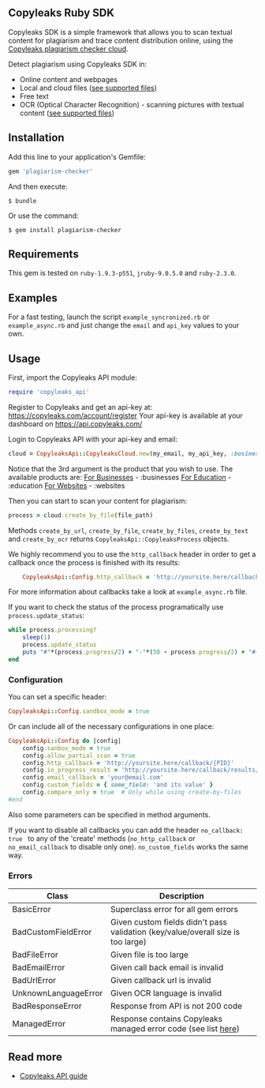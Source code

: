 ## Copyleaks Ruby SDK

Copyleaks SDK is a simple framework that allows you to scan textual content for plagiarism and trace content distribution online, using the [Copyleaks plagiarism checker cloud](https://copyleaks.com/).

Detect plagiarism using Copyleaks SDK in:
- Online content and webpages
- Local and cloud files ([see supported files](https://api.copyleaks.com/GeneralDocumentation/TechnicalSpecifications#supportedfiletypes))
- Free text
- OCR (Optical Character Recognition) - scanning pictures with textual content ([see supported files](https://api.copyleaks.com/GeneralDocumentation/TechnicalSpecifications#supportedfiletypes))

## Installation

Add this line to your application's Gemfile:

```ruby
gem 'plagiarism-checker'
```

And then execute:
```
$ bundle
```

Or use the command:
```
$ gem install plagiarism-checker
```

## Requirements

This gem is tested on `ruby-1.9.3-p551`, `jruby-9.0.5.0` and `ruby-2.3.0`.

## Examples

For a fast testing, launch the script `example_syncronized.rb` or `example_async.rb` and just change the `email` and `api_key` values to your own.

## Usage

First, import the Copyleaks API module:
```ruby
require 'copyleaks_api'
```
Register to Copyleaks and get an api-key at: https://copyleaks.com/account/register
Your api-key is available at your dashboard on https://api.copyleaks.com/

Login to Copyleaks API with your api-key and email:
```ruby
cloud = CopyleaksApi::CopyleaksCloud.new(my_email, my_api_key, :businesses)
```
Notice that the 3rd argument is the product that you wish to use. The available products are:
[For Businesses](https://api.copyleaks.com/businessesdocumentation") - :businesses
[For Education](https://api.copyleaks.com/academicdocumentation) - :education
[For Websites](https://api.copyleaks.com/websitesdocumentation) - :websites

Then you can start to scan your content for plagiarism:
```ruby
process = cloud.create_by_file(file_path)
```

Methods `create_by_url`, `create_by_file`, `create_by_files`, `create_by_text` and `create_by_ocr` returns `CopyleaksApi::CopyleaksProcess` objects.

We highly recommend you to use the `http_callback` header in order to get a callback once the process is finished with its results:
```ruby
    CopyleaksApi::Config.http_callback = 'http://yoursite.here/callback/{PID}'
```
For more information about callbacks take a look at `example_async.rb` file.

If you want to check the status of the process programatically use `process.update_status`:
```ruby
while process.processing?
    sleep(1)
    process.update_status
    puts "#"*(process.progress/2) + "-"*(50 - process.progress/2) + "#{process.progress}%"
end
```

### Configuration

You can set a specific header:
```ruby
CopyleaksApi::Config.sandbox_mode = true
```

Or can include all of the necessary configurations in one place:
```ruby
CopyleaksApi::Config do |config|
    config.sanbox_mode = true
    config.allow_partial_scan = true
    config.http_callback = 'http://yoursite.here/callback/{PID}'
    config.in_progress_result = 'http://yoursite.here/callback/results/{PID}'
    config.email_callback = 'your@email.com'
    config.custom_fields = { some_field: 'and its value' }
    config.compare_only = true  # Only while using create-by-files
#end
```

Also some parameters can be specified in method arguments. 

If you want to disable all callbacks you can add the header `no_callback: true ` to any of the 'create' methods (`no_http_callback` or `no_email_callback` to disable only one). `no_custom_fields` works the same way.

### Errors

| Class | Description |
|-------|------------|
BasicError | Superclass error for all gem errors
BadCustomFieldError | Given custom fields didn't pass validation (key/value/overall size is too large)
BadFileError | Given file is too large
BadEmailError | Given call back email is invalid
BadUrlError | Given callback url is invalid
UnknownLanguageError | Given OCR language is invalid
BadResponseError | Response from API is not 200 code
ManagedError | Response contains Copyleaks managed error code (see list [here](https://api.copyleaks.com/Documentation/ErrorList))

## Read more

- [Copyleaks API guide](https://api.copyleaks.com/Guides/HowToUse)
